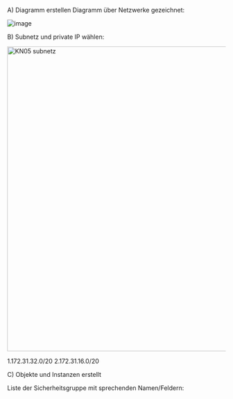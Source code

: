 A) Diagramm erstellen
Diagramm über Netzwerke gezeichnet:

![image](https://github.com/LorenaVennemann/m346/assets/113357105/1b4826e7-cdc4-4623-88bc-57badbbe2b5a)

B) Subnetz und private IP wählen:

<img width="704" alt="KN05 subnetz" src="https://github.com/LorenaVennemann/m346/assets/113357105/6b514b2f-0190-4e1e-953d-00800618cba2">

1.172.31.32.0/20
2.172.31.16.0/20

C) Objekte und Instanzen erstellt

Liste der Sicherheitsgruppe mit sprechenden Namen/Feldern:


